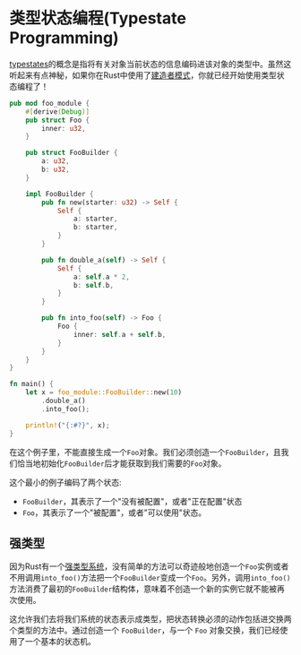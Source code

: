 # 类型状态编程(Typestate Programming)

[typestates]的概念是指将有关对象当前状态的信息编码进该对象的类型中。虽然这听起来有点神秘，如果你在Rust中使用了[建造者模式]，你就已经开始使用类型状态编程了！

[typestates]: https://en.wikipedia.org/wiki/Typestate_analysis
[建造者模式]: https://doc.rust-lang.org/1.0.0/style/ownership/builders.html

```rust
pub mod foo_module {
    #[derive(Debug)]
    pub struct Foo {
        inner: u32,
    }

    pub struct FooBuilder {
        a: u32,
        b: u32,
    }

    impl FooBuilder {
        pub fn new(starter: u32) -> Self {
            Self {
                a: starter,
                b: starter,
            }
        }

        pub fn double_a(self) -> Self {
            Self {
                a: self.a * 2,
                b: self.b,
            }
        }

        pub fn into_foo(self) -> Foo {
            Foo {
                inner: self.a + self.b,
            }
        }
    }
}

fn main() {
    let x = foo_module::FooBuilder::new(10)
        .double_a()
        .into_foo();

    println!("{:#?}", x);
}
```

在这个例子里，不能直接生成一个`Foo`对象。我们必须创造一个`FooBuilder`，且我们恰当地初始化`FooBuilder`后才能获取到我们需要的`Foo`对象。

这个最小的例子编码了两个状态:

* `FooBuilder`，其表示了一个"没有被配置"，或者"正在配置"状态
* `Foo`，其表示了一个"被配置"，或者"可以使用"状态。

## 强类型

因为Rust有一个[强类型系统]，没有简单的方法可以奇迹般地创造一个`Foo`实例或者不用调用`into_foo()`方法把一个`FooBuilder`变成一个`Foo`。另外，调用`into_foo()`方法消费了最初的`FooBuilder`结构体，意味着不创造一个新的实例它就不能被再次使用。

[强类型系统]: https://en.wikipedia.org/wiki/Strong_and_weak_typing

这允许我们去将我们系统的状态表示成类型，把状态转换必须的动作包括进交换两个类型的方法中。通过创造一个 `FooBuilder`，与一个 `Foo` 对象交换，我们已经使用了一个基本的状态机。

